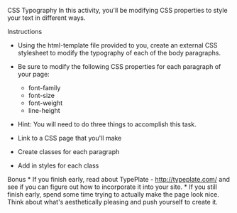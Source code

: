 CSS Typography
In this activity, you'll be modifying CSS properties to style your text in different ways.

Instructions
   * Using the html-template file provided to you, create an external CSS stylesheet to modify the typography of each of the body paragraphs.  
   * Be sure to modify the following CSS properties for each paragraph of your page:

        * font-family
        * font-size
        * font-weight
        * line-height

* Hint: You will need to do three things to accomplish this task.

*  Link to a CSS page that you'll make
*  Create classes for each paragraph
*  Add in styles for each class 

Bonus
    * If you finish early, read about TypePlate - http://typeplate.com/ and see if you can figure out how to incorporate it into your site. 
    * If you still finish early, spend some time trying to actually make the page look nice. Think about what's aesthetically pleasing and push yourself to create it.
